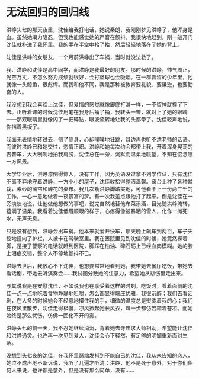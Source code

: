 # 无法回归的回归线

洪峥头七的那天夜里，沈佳给我打电话，她说秦朗，我刚刚梦见洪峥了，他浑身是血。虽然她竭力隐忍，但我也能感觉她的声音在颤抖，我很快地赶到，刚一敲开门沈佳就扑进了我怀里。我的手在半空中抬了抬，然后轻轻地落在了她的背上。 

沈佳是洪峥的女朋友，一个月前洪峥出了车祸，当时就没法救了。 

我、洪峥和沈佳是高中同学，而洪峥是我最好的朋友。那时候的洪峥，帅气周正，光芒万丈，不怎么努力成绩就很好，会打篮球也会吸烟。在一群青涩的少年里，他就像一头鲸鱼，很彪悍。而我和他不同，我是那种被教育要礼貌、要谦逊，也要勤奋的人。 

我没想到我会喜欢上沈佳，但爱情的感觉就像脚底打滑一样，一不留神就摔了下去。正听着课的时候沈佳用笔在我身后捅了捅，我转头一瞥，就对上了她的眼睛——那双眼睛里就像闪了一把碎钻，眼波流转地让我的头都晕了。沈佳轻声地说，你挡着黑板了。 

我面无表情地转过去，侧了侧身，心却噗噗地狂跳，耳边再也听不清老师的话语。而彼时洪峥已和她交往，恋情正炽。洪峥和她每次约会都带上我，开着浑身晃荡的吉普车，大大咧咧地拍我肩膀，沈佳总在一旁，沉默而温柔地眺望，不知在惦念哪一方风景。 

大学毕业后，洪峥潦倒得惊人，没有工作，因为英语没过拿不到学位证，只有沈佳不离不弃地守着洪峥，一方小小的屋子，沈佳收拾得整洁温馨。窗台上种了各种盆栽，素纱的窗帘和碎花的桌布。我几次劝洪峥脚踏实地，可他看不上一份两三千的工作，一心一意地做着一夜暴富的梦。有一次我差点跟他打了起来。倒是沈佳在一旁淡淡地说，让他做他想做的事吧，说完自然地替他布菜添酒，目光随洪峥流转，蕴满了温柔。我看着沈佳低眉顺眼的样子，心疼得像被暴晒的雪人，化作一摊死水，无声无息。 

只是没有想到，洪峥会出车祸。他本来就爱开快车，那天晚上飙车到两百，车子失控地撞向了护栏，人被卡在驾驶室里。我在医院里见到沈佳的时候，她竟然裸着脚，是接了警察的电话就赶到医院，脚踩在柏油、碎石砺上已经血肉模糊。她的脸上泪痕交错，整个人不停地颤抖不已。 

洪峥去世后，我放心不下沈佳，也想要常常地看到她，我带她去餐厅吃饭，带她去看话剧，带她去听演奏会……我试图分散她的注意力，希望她从悲伤里走出来。 

与其说我是在安慰沈佳，不如说我也在享受着这样的时刻。吃饭时，看着面前的沈佳一点一点地吃着食物静静地咀嚼，怎么都显得端庄优雅，我很沉醉；我们去看话剧，在人多的时候她会不经意地攥住我的手，细微的温度总是熨烫着我的心；我们在夜风里散步，沈佳走得极慢，凉风掀起她长风衣，每一步都仿若踏着苍凉。而她始终是那么忧伤，仿佛一团化不开的雾。 

洪峥头七的前一天，我不忍她继续消沉，背着她去寺庙求大师相助，希望能让沈佳和洪峥通灵。也许再一次见到爱人，沈佳会心下释然，有足够的明媚重新面对生活。 

没想到头七夜的沈佳，在我怀里瑟缩发抖到不能自已的沈佳，我从未告知的恋人，她泣不成声地不断诉说，我听了几遍才听清：洪峥，他不是死于意外，对于你们任何人来说，也许都是意外，但是没有那么简单，没有……